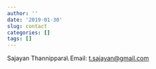 ```yaml
---
author: ''
date: '2019-01-30'
slug: contact
categories: []
tags: []
---
```

Sajayan Thannippara\\
Email: t.sajayan@gmail.com